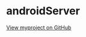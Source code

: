 # androidServer


<a href="https://github.com/YosiElias/SE_project-">View myproject on GitHub</a>


